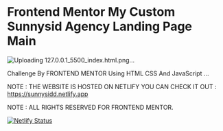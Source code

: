# Frontend Mentor My Custom Sunnysid Agency Landing Page Main

![Uploading 127.0.0.1_5500_index.html.png…]()

Challenge By FRONTEND MENTOR Using HTML CSS And JavaScript ...

NOTE : THE WEBSITE IS HOSTED ON NETLIFY YOU CAN CHECK IT OUT : https://sunnysidd.netlify.app

NOTE : ALL RIGHTS RESERVED FOR FRONTEND MENTOR.

[![Netlify Status](https://api.netlify.com/api/v1/badges/088bbae7-e512-4270-9af9-00268f5144f4/deploy-status)](https://app.netlify.com/sites/sunnysidd/deploys)
